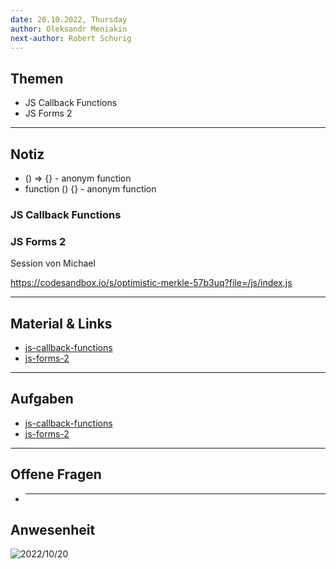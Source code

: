 ```yaml
---
date: 20.10.2022, Thursday
author: Oleksandr Meniakin
next-author: Robert Schurig
---
```


## Themen

- JS Callback Functions
- JS Forms 2

---

## Notiz

- () => {} - anonym function
- function () {} - anonym function

### JS Callback Functions

### JS Forms 2

Session von Michael

https://codesandbox.io/s/optimistic-merkle-57b3uq?file=/js/index.js

---

## Material & Links

- [js-callback-functions](../sessions/js-callback-functions/js-callback-functions.md)
- [js-forms-2](../sessions/js-forms-2/js-forms-2.md)

---

## Aufgaben

- [js-callback-functions](../sessions/js-callback-functions/challenges-js-callback-functions.md)
- [js-forms-2](../sessions/js-forms-2/challenges-js-forms-2.md)

---

## Offene Fragen

- ***

## Anwesenheit

![2022/10/20](../images/2022-10-20.png)
